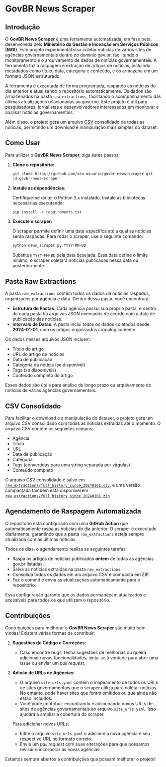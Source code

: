 # GovBR News Scraper

## Introdução

O **GovBR News Scraper** é uma ferramenta automatizada, em fase beta, desenvolvida pelo **Ministério da Gestão e Inovação em Serviços Públicos (MGI)**. Este projeto experimental visa coletar notícias de vários sites de agências governamentais dentro do domínio gov.br, facilitando o monitoramento e o arquivamento de dados de notícias governamentais. A ferramenta faz a raspagem e extração de artigos de notícias, incluindo metadados como título, data, categoria e conteúdo, e os armazena em um formato JSON estruturado.

A ferramenta é executada de forma programada, raspando as notícias do dia anterior e atualizando o repositório automaticamente. Os dados são armazenados na pasta `raw_extractions`, facilitando o acompanhamento das últimas atualizações relacionadas ao governo. Este projeto é útil para pesquisadores, jornalistas e desenvolvedores interessados em monitorar e analisar notícias governamentais.

Além disso, o projeto gera um arquivo [CSV](#csv-consolidado) consolidado de todas as notícias, permitindo um download e manipulação mais simples do dataset.

## Como Usar

Para utilizar o **GovBR News Scraper**, siga estes passos:

1. **Clone o repositório:**

    ```bash
    git clone https://github.com/seu-usuario/govbr-news-scraper.git
    cd govbr-news-scraper
    ```

2. **Instale as dependências:**

    Certifique-se de ter o Python 3.x instalado. Instale as bibliotecas necessárias executando:

    ```bash
    pip install -r requirements.txt
    ```

3. **Execute o scraper:**

    O scraper permite definir uma data específica até a qual as notícias serão raspadas. Para rodar o scraper, use o seguinte comando:

    ```bash
    python news_scraper.py YYYY-MM-DD
    ```

    Substitua `YYYY-MM-DD` pela data desejada. Essa data define o limite mínimo; o scraper coletará notícias publicadas nessa data ou posteriormente.

## Pasta Raw Extractions

A pasta `raw_extractions` contém todos os dados de notícias raspados, organizados por agência e data. Dentro dessa pasta, você encontrará:

- **Estrutura de Pastas:** Cada agência possui sua própria pasta, e dentro de cada pasta há arquivos JSON nomeados de acordo com a data de publicação das notícias.
- **Intervalo de Datas:** A pasta inclui todos os dados coletados desde **2024-01-01**, com os artigos organizados cronologicamente.

Os dados nesses arquivos JSON incluem:
- Título do artigo
- URL do artigo de notícias
- Data de publicação
- Categoria da notícia (se disponível)
- Tags (se disponíveis)
- Conteúdo completo do artigo

Esses dados são úteis para análise de longo prazo ou arquivamento de notícias de várias agências governamentais.

## CSV Consolidado

Para facilitar o download e a manipulação do dataset, o projeto gera um arquivo CSV consolidado com todas as notícias extraídas até o momento. O arquivo CSV contém os seguintes campos:
- Agência
- Título
- URL
- Data de publicação
- Categoria
- Tags (convertidas para uma string separada por vírgulas)
- Conteúdo completo

O arquivo CSV consolidado é salvo em [`raw_extractions/full_history_since_20240101.csv`](https://github.com/nitaibezerra/govbrnews-scraper/blob/main/raw_extractions/full_history_since_20240101.csv), e uma versão compactada também está disponível em [`raw_extractions/full_history_since_20240101.zip`](https://github.com/nitaibezerra/govbrnews-scraper/blob/main/raw_extractions/full_history_since_20240101.zip).

## Agendamento de Raspagem Automatizada

O repositório está configurado com uma **GitHub Action** que automaticamente raspa as notícias do dia anterior. O scraper é executado diariamente, garantindo que a pasta `raw_extractions` esteja sempre atualizada com as últimas notícias.

Todos os dias, o agendamento realiza as seguintes tarefas:
- Raspa os artigos de notícias publicados **ontem** de todas as agências gov.br listadas.
- Salva as notícias extraídas na pasta `raw_extractions`.
- Consolida todos os dados em um arquivo CSV e compacta em ZIP.
- Faz o commit e envia as atualizações automaticamente para o repositório.

Essa configuração garante que os dados permaneçam atualizados e acessíveis para todos os que utilizam o repositório.

## Contribuições

Contribuições para melhorar o **GovBR News Scraper** são muito bem-vindas! Existem várias formas de contribuir:

1. **Sugestões de Código e Correções:**
   - Caso encontre bugs, tenha sugestões de melhorias ou queira adicionar novas funcionalidades, sinta-se à vontade para abrir uma *issue* ou enviar um *pull request*.

2. **Adição de URLs de Agências:**
   - O arquivo `site_urls.yaml` contém o mapeamento de todos os URLs de sites governamentais que o scraper utiliza para coletar notícias. No entanto, pode haver sites que foram omitidos ou que ainda não estão incluídos.
   - Você pode contribuir encontrando e adicionando novos URLs de sites de agências governamentais ao arquivo `site_urls.yaml`. Isso ajudará a ampliar a cobertura do scraper.

   Para adicionar novos URLs:
   - Edite o arquivo `site_urls.yaml` e adicione a nova agência e seu respectivo URL no formato correto.
   - Envie um *pull request* com suas alterações para que possamos revisar e incorporar as novas agências.

Estamos sempre abertos a contribuições que possam melhorar o projeto!
